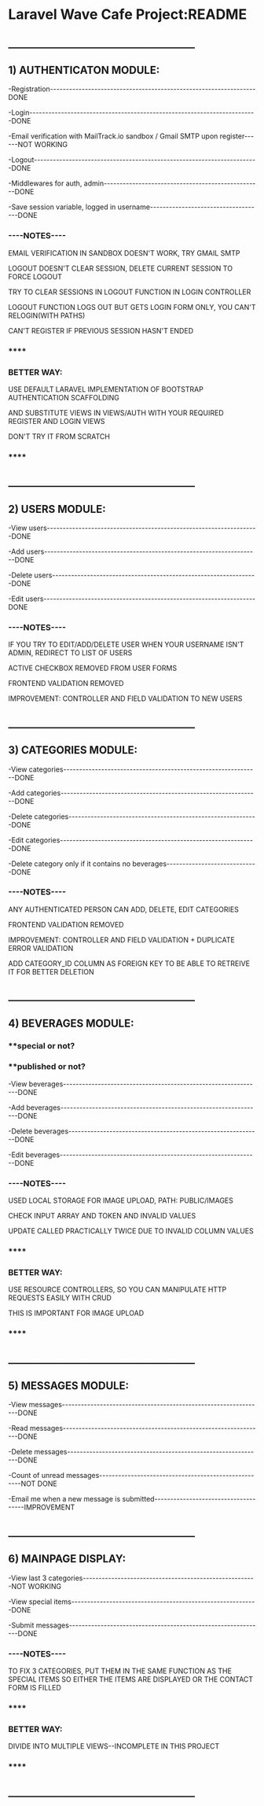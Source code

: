# Laravel Wave Cafe Project:README
## ______________________________________

## 1) AUTHENTICATON MODULE:

-Registration-----------------------------------------------------------------DONE

-Login------------------------------------------------------------------------DONE

-Email verification with MailTrack.io sandbox / Gmail SMTP upon register------NOT WORKING

-Logout-----------------------------------------------------------------------DONE

-Middlewares for auth, admin--------------------------------------------------DONE

-Save session variable, logged in username------------------------------------DONE

### ----NOTES----

EMAIL VERIFICATION IN SANDBOX DOESN'T WORK, TRY GMAIL SMTP

LOGOUT DOESN'T CLEAR SESSION, DELETE CURRENT SESSION TO FORCE LOGOUT

TRY TO CLEAR SESSIONS IN LOGOUT FUNCTION IN LOGIN CONTROLLER

LOGOUT FUNCTION LOGS OUT BUT GETS LOGIN FORM ONLY, YOU CAN'T RELOGIN(WITH PATHS)

CAN'T REGISTER IF PREVIOUS SESSION HASN'T ENDED

### ****

### BETTER WAY:

USE DEFAULT LARAVEL IMPLEMENTATION OF BOOTSTRAP AUTHENTICATION SCAFFOLDING

AND SUBSTITUTE VIEWS IN VIEWS/AUTH WITH YOUR REQUIRED REGISTER AND LOGIN VIEWS

DON'T TRY IT FROM SCRATCH

### ****
## ______________________________________

## 2) USERS MODULE:

-View users-------------------------------------------------------------------DONE

-Add users--------------------------------------------------------------------DONE

-Delete users-----------------------------------------------------------------DONE

-Edit users-------------------------------------------------------------------DONE

### ----NOTES----

IF YOU TRY TO EDIT/ADD/DELETE USER WHEN YOUR USERNAME ISN'T ADMIN, REDIRECT TO LIST OF USERS

ACTIVE CHECKBOX REMOVED FROM USER FORMS

FRONTEND VALIDATION REMOVED

IMPROVEMENT: CONTROLLER AND FIELD VALIDATION TO NEW USERS

## ______________________________________

## 3) CATEGORIES MODULE:

-View categories--------------------------------------------------------------DONE

-Add categories---------------------------------------------------------------DONE

-Delete categories------------------------------------------------------------DONE

-Edit categories--------------------------------------------------------------DONE

-Delete category only if it contains no beverages-----------------------------DONE

### ----NOTES----

ANY AUTHENTICATED PERSON CAN ADD, DELETE, EDIT CATEGORIES

FRONTEND VALIDATION REMOVED

IMPROVEMENT: CONTROLLER AND FIELD VALIDATION + DUPLICATE ERROR VALIDATION

ADD CATEGORY_ID COLUMN AS FOREIGN KEY TO BE ABLE TO RETREIVE IT FOR BETTER DELETION

## ______________________________________

## 4) BEVERAGES MODULE:

### **special or not?

### **published or not?

-View beverages---------------------------------------------------------------DONE

-Add beverages----------------------------------------------------------------DONE

-Delete beverages-------------------------------------------------------------DONE

-Edit beverages---------------------------------------------------------------DONE

### ----NOTES----

USED LOCAL STORAGE FOR IMAGE UPLOAD, PATH: PUBLIC/IMAGES

CHECK INPUT ARRAY AND TOKEN AND INVALID VALUES

UPDATE CALLED PRACTICALLY TWICE DUE TO INVALID COLUMN VALUES

### ****

### BETTER WAY:

USE RESOURCE CONTROLLERS, SO YOU CAN MANIPULATE HTTP REQUESTS EASILY WITH CRUD

THIS IS IMPORTANT FOR IMAGE UPLOAD 

### ****
## ______________________________________

## 5) MESSAGES MODULE:

-View messages----------------------------------------------------------------DONE

-Read messages----------------------------------------------------------------DONE

-Delete messages--------------------------------------------------------------DONE

-Count of unread messages-----------------------------------------------------NOT DONE

-Email me when a new message is submitted-------------------------------------IMPROVEMENT

## ______________________________________

## 6) MAINPAGE DISPLAY:

-View last 3 categories-------------------------------------------------------NOT WORKING

-View special items-----------------------------------------------------------DONE

-Submit messages--------------------------------------------------------------DONE

### ----NOTES----

TO FIX 3 CATEGORIES, PUT THEM IN THE SAME FUNCTION AS THE SPECIAL ITEMS
SO EITHER THE ITEMS ARE DISPLAYED OR THE CONTACT FORM IS FILLED

### ****

### BETTER WAY:

DIVIDE INTO MULTIPLE VIEWS--INCOMPLETE IN THIS PROJECT

### ****
## ______________________________________
